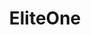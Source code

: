 ---
title: EliteOne
crosslinks:
- EliteDangerous
- EliteAntal
- EliteCG
- EliteTraders
- EliteWings
- ElitePS
- EliteOllo
- eliteoutfitters
- EliteMiners
- EliteCCN
- livven
- place
- eliteanal
- eliteexplorers
- EliteLavigny
- ElitePS4
- Thargoid
- AskReddit
- EliteCQC
- FuelRats
---
